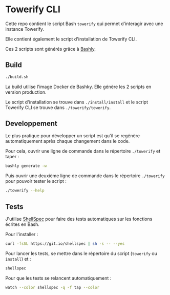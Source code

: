 # Towerify CLI

Cette repo contient le script Bash `towerify` qui permet d'interagir avec
une instance Towerify.

Elle contient également le script d'installation de Towerify CLI.

Ces 2 scripts sont générés grâce à [Bashly](https://bashly.dannyb.co/).

## Build

``` bash
./build.sh
```

La build utilise l'image Docker de Bashky.
Elle génère les 2 scripts en version production.

Le script d'installation se trouve dans `./install/install` et
le script Towerify CLI se trouve dans `./towerify/towerify`.

## Developpement

Le plus pratique pour développer un script est qu'il se regénère 
automatiquement après chaque changement dans le code.

Pour cela, ouvrir une ligne de commande dans le répertoire `./towerify` et
taper :

``` bash
bashly generate -w
```

Puis ouvrir une deuxième ligne de commande dans le répertoire `./towerify` 
pour pouvoir tester le script :

``` bash
./towerify --help
```

## Tests

J'utilise [ShellSpec](https://shellspec.info/) pour faire des tests automatiques sur les fonctions
écrites en Bash.

Pour l'installer :

``` bash
curl -fsSL https://git.io/shellspec | sh -s -- --yes
```

Pour lancer les tests, se mettre dans le répertoire du script (`towerify` ou `install`) et :

``` bash
shellspec
```

Pour que les tests se relancent automatiquement :

``` bash
watch --color shellspec -q -f tap --color
```

